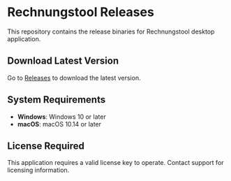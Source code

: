 # Rechnungstool Releases

This repository contains the release binaries for Rechnungstool desktop application.

## Download Latest Version
Go to [Releases](https://github.com/t4lism4n/Rechnungstool-releases/releases) to download the latest version.

## System Requirements
- **Windows**: Windows 10 or later
- **macOS**: macOS 10.14 or later

## License Required
This application requires a valid license key to operate. Contact support for licensing information.

